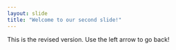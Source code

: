 ```yaml
---
layout: slide
title: "Welcome to our second slide!"
---
```

This is the revised version.
Use the left arrow to go back!